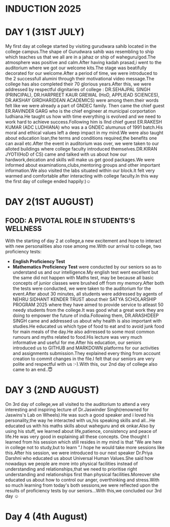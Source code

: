# INDUCTION 2025

# DAY 1 (31ST JULY)
My first day at college started by visiting gurudwara sahib located in the college campus.The shape of Gurudwara sahib was resembling to ship which teaches us that we all are in a jahaz or ship of waheguru/god.The atmosphere was positive and calm.After having kadah prasad,i went to the auditorium where we got our welcome kits.The stage was beatifully decorated for our welcome.After a period of time, we were introduced to the 2 successfull alumini through their motivational video message.The college has also completed their 70 glorious years.After this, we were addressed by respectful dignitaries of college :
DR.SEHAJPAL SINGH (PRINCIPAL), DR.HARPREET KAUR GREWAL (HoD, APPLIEAD SCIENCES), DR.AKSHAY GIRDHAR(DEAN ACADEMICS) were among them.their words felt like we were already a part of GNDEC family.
   Then came the chief guest ER.RAVINDER GARG who is the chief engineer at municipal corportation ludhiana.He taught us how with time everything is evolved and we need to work hard to achieve success.Following him is IInd chief guest ER.RAKESH KUMAR (ADC LUDHIANA) who was a a GNDEC alumunus of 1991 batch.His moral and ethical values left a deep impact in my mind.We were also taught about education loan,the terms and conditions required,the benefits one can avail etc.After the event in auditorium was over, we were taken to our alloted buildings where college faculty introduced themselves.DR.KIRAN JYOTI(HoD of CS) came and talked with us about how our hardwork,deication and skills will make us get good packages.We were informed about examinations,clubs,mentoring groups and other important information.We also visited the labs situated within our block.It felt very warmed and comfortable after interacting with college faculty.In this way the first day of college ended happily:)☺️



# DAY 2(1ST AUGUST)  
## FOOD: A PIVOTAL ROLE IN STUDENTS'S WELLNESS
With the starting of day 2 at college,a new excitement and  hope to interact with new personalities also rose among me.With our arrival to college, two proficiency tests:
- **English Proficiency Test**
- **Mathematics Proficiency Test**
were conducted by our seniors so as to understand us and our intelligence.My english test went excellent but the same did not happen with Maths test, may be because all basic concepts of junior classes were brushed off from my memory.After both the tests were conducted, we were taken to the auditorium for the event.After about 30 minutes, all students were addressed by agents of NEHRU SIDHANT KENDER TRUST about their SATYA SCHOLARSHIP PROGRAM 2025 where they have aimed to  provide service to atleast 50 needy students from the college.It was good what a great work they are doing to empower the future of india.Following them, DR.ARASHDEEP SINGH came and addressed us about why health is also important with studies.He educated us which type of food to eat and to avoid junk food for main meals of the day.He also adrressed to some most common rumours and myths related to food.His lecture was very much informative and useful for me.After his education, our seniors introduced us to GITHUB and MARKDOWN platforms for our activities and assignments submission.They explained every thing from account creation to commit changes in the file.I felt that our seniors  are very polite and respectful with us :-).With this, our 2nd day of college also came to an end..😇



# DAY 3 (2ND AUGUST)
On 3rd day of college,we all visited to the auditorium to attend a very interesting and inspiring lecture of Dr.Jaswinder Singh(renowned for Jaswins's Lab on Wheels).He was such a good speaker and i loved his personality,the way he interacted with us,his speaking skills and all...He educated us with his maths skills about waheguru and ek onkar.Also by using his stuff, we learned  about life,patience, consistency and peace of life.He was very good in explaining all these concepts. One thought I learned from his session which still resides in my mind is that "We are here in college not to study,but to learn ".I hope he would take more sessions like this.After his session, we were introduced to our next speaker Dr.Priya Darshni who educated us about Universal Human Values.She said how nowadays we people are more into physical facilities instead of understanding and relationships,that we need to prioritise right understanding and relationships first than physical facilities.Moreover she educated us about how to control our anger, overthinking and stress.With so much learning from today's both sessions,we were reflected upon the results of proficiency tests by our seniors...With this,we concluded our 3rd day ☺️



# Day 4 (4th August)
